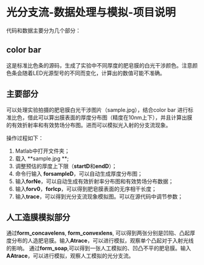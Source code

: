 # 光分支流-数据处理与模拟-项目说明
代码和数据主要分为几个部分：

## color bar
这是标准比色条的源码，生成了实验中不同厚度的肥皂膜的白光干涉颜色。注意颜色条会随着LED光源型号的不同而变化，计算出的数值可能不准确。

## 主要部分
可以处理实验拍摄的肥皂膜白光干涉图片（sample.jpg），结合color bar 进行标准比色，借此可以算出膜表面的厚度分布图（精度在10nm上下），并且计算出膜的有效折射率和有效势场分布图。进而可以模拟光入射的分支流现象。  

操作过程如下：
1. Matlab中打开文件夹；
2. 载入 **sample.jpg **;
3. 调整预估的厚度上下限（**startD**和**endD**）；
4. 命令行输入 **forsampleD**，可以自动生成厚度分布图；
5. 输入**forNe**，可以自动生成有效折射率分布图和有效势场分布数据；
6. 输入**forv0**，**forlcp**，可以得到肥皂膜表面的无序相干长度；
7. 输入**trace**，可以得到光分支流现象模拟图。可以在源代码中调节参数；

## 人工造膜模拟部分
通过**form\_concavelens**, **form\_convexlens**, 可以得到两张分别是凹陷、凸起厚度分布的人造肥皂膜。输入**Atrace**，可以进行模拟，观察单个凸起对于入射光线的影响。
通过**form\_soap**,可以得到一张人工模拟的、凹凸不平的肥皂膜。输入**AAtrace**，可以进行模拟，观察人工模拟的光分支流。

